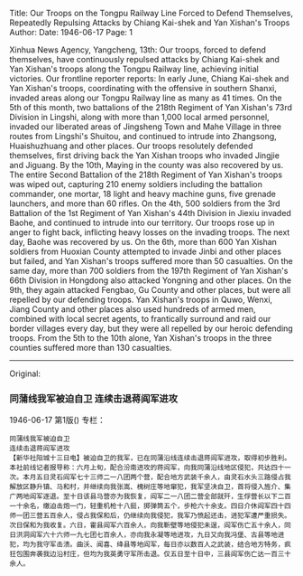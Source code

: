 Title: Our Troops on the Tongpu Railway Line Forced to Defend Themselves, Repeatedly Repulsing Attacks by Chiang Kai-shek and Yan Xishan's Troops
Author:
Date: 1946-06-17
Page: 1

Xinhua News Agency, Yangcheng, 13th: Our troops, forced to defend themselves, have continuously repulsed attacks by Chiang Kai-shek and Yan Xishan's troops along the Tongpu Railway line, achieving initial victories. Our frontline reporter reports: In early June, Chiang Kai-shek and Yan Xishan's troops, coordinating with the offensive in southern Shanxi, invaded areas along our Tongpu Railway line as many as 41 times. On the 5th of this month, two battalions of the 218th Regiment of Yan Xishan's 73rd Division in Lingshi, along with more than 1,000 local armed personnel, invaded our liberated areas of Jingsheng Town and Mahe Village in three routes from Lingshi's Shuitou, and continued to intrude into Zhangsong, Huaishuzhuang and other places. Our troops resolutely defended themselves, first driving back the Yan Xishan troops who invaded Jingjie and Jiguang. By the 10th, Maying in the county was also recovered by us. The entire Second Battalion of the 218th Regiment of Yan Xishan's troops was wiped out, capturing 210 enemy soldiers including the battalion commander, one mortar, 18 light and heavy machine guns, five grenade launchers, and more than 60 rifles. On the 4th, 500 soldiers from the 3rd Battalion of the 1st Regiment of Yan Xishan's 44th Division in Jiexiu invaded Baohe, and continued to intrude into our territory. Our troops rose up in anger to fight back, inflicting heavy losses on the invading troops. The next day, Baohe was recovered by us. On the 6th, more than 600 Yan Xishan soldiers from Huoxian County attempted to invade Jinbi and other places but failed, and Yan Xishan's troops suffered more than 50 casualties. On the same day, more than 700 soldiers from the 197th Regiment of Yan Xishan's 66th Division in Hongdong also attacked Yongning and other places. On the 9th, they again attacked Fengbao, Gu County and other places, but were all repelled by our defending troops. Yan Xishan's troops in Quwo, Wenxi, Jiang County and other places also used hundreds of armed men, combined with local secret agents, to frantically surround and raid our border villages every day, but they were all repelled by our heroic defending troops. From the 5th to the 10th alone, Yan Xishan's troops in the three counties suffered more than 130 casualties.



<hr /> 

Original: 


### 同蒲线我军被迫自卫  连续击退蒋阎军进攻

1946-06-17
第1版()
专栏：

    同蒲线我军被迫自卫
    连续击退蒋阎军进攻
    【新华社阳城十三日电】被迫自卫的我军，已在同蒲沿线连续击退蒋阎军进攻，取得初步胜利。本社前线记者报导称：六月上旬，配合汾南进攻的蒋阎军，向我同蒲沿线地区侵犯，共达四十一次。本月五日灵石阎军七十三师二一八团两个营，配合地方武装千余人，由灵石水头三路侵占我解放区静升镇、马和村，并继续向我张嵩、槐树庄等地窜犯，我军坚决自卫，首将侵入旌介、集广两地阎军逐退。至十日该县马营亦为我恢复，阎军二一八团二营全部就歼，生俘营长以下二百一十余名，缴迫击炮一门，轻重机枪十八挺，掷弹筒五个，步枪六十余支。四日介休阎军四十四师一团三营五百余人，侵占我保和后，仍继续向我侵犯，我军乃愤起还击，进犯军遭严重损失。次日保和为我收复。六日，霍县阎军六百余人，向我靳壁等地侵犯未逞，阎军伤亡五十余人，同日洪洞阎军六十六师一九七团七百余人，亦向我永凝等地进攻，九日又向我冯堡、古县等地进犯，均为我守军击溃。曲沃、闻喜、绛县等地阎军，每日亦以数百人之武装，结合地方特务，疯狂包围奔袭我边沿村庄，但均为我英勇守军所击退。仅五日至十日中，三县阎军伤亡达一百三十余人。

